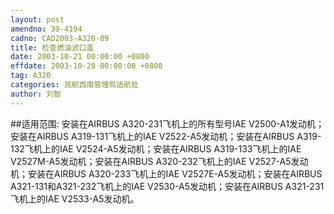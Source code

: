 ```yaml
---
layout: post
amendno: 39-4194
cadno: CAD2003-A320-09
title: 检查燃油滤口盖
date: 2003-10-21 00:00:00 +0800
effdate: 2003-10-28 00:00:00 +0800
tag: A320
categories: 民航西南管理局适航处
author: 刘智
---
```


##适用范围:
安装在AIRBUS A320-231飞机上的所有型号IAE V2500-A1发动机；安装在AIRBUS A319-131飞机上的IAE V2522-A5发动机；安装在AIRBUS A319-132飞机上的IAE V2524-A5发动机；安装在AIRBUS A319-133飞机上的IAE V2527M-A5发动机；安装在AIRBUS A320-232飞机上的IAE V2527-A5发动机；安装在AIRBUS A320-233飞机上的IAE V2527E-A5发动机；安装在AIRBUS A321-131和A321-232飞机上的IAE V2530-A5发动机；安装在AIRBUS A321-231飞机上的IAE V2533-A5发动机。

